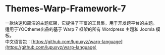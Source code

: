 # Themes-Warp-Framework-7
一款快速和简洁的主题框架，它提供了丰富的工具集，用于开发跨平台的主题。  
适用于YOOtheme出品的基于 Warp 7 框架的所有 Wordpress 主题和 Joomla 模板。  
中文语言包：[https://github.com/lupuxyz/warp-language](https://github.com/lupuxyz/warp-language)
